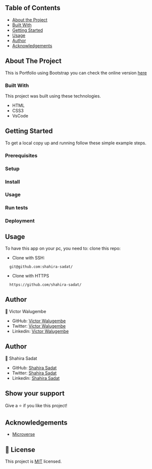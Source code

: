 <!-- TABLE OF CONTENTS -->
## Table of Contents

* [About the Project](#about-the-project)
* [Built With](#built-with)
* [Getting Started](Getting-Started)
* [Usage](#usage)
* [Author](#author)
* [Acknowledgements](#acknowledgements)

<!-- ABOUT THE PROJECT -->
## About The Project

This is Portfolio using Bootstrap you can check the online version [here](https://shahira-sadat.github.io/portfolio-bootstrap/)

### Built With
This project was built using these technologies.
* HTML
* CSS3
* VsCode


## Getting Started

To get a local copy up and running follow these simple example steps.

### Prerequisites

### Setup

### Install

### Usage

### Run tests

### Deployment

## Usage

To have this app on your pc, you need to:
clone this repo:
  - Clone with SSH:
  ```
    git@github.com:shahira-sadat/
  ```
  - Clone with HTTPS
  ```
    https://github.com/shahira-sadat/
  ```

<!-- CONTACT -->
## Author
👤 Victor Walugembe

- GitHub: [Victor Walugembe](https://github.com/victyr)
- Twitter: [Victor Walugembe](https://twitter.com/Vic_Tyr)
- Linkedin: [Victor Walugembe](https://www.linkedin.com/in/victor-walugembe-535a49234/)

## Author
👤 Shahira Sadat

- GitHub: [Shahira Sadat](https://github.com/shahira-sadat)
- Twitter: [Shahira Sadat](https://twitter.com/SadatShahira)
- Linkedin: [Shahira Sadat](https://www.linkedin.com/shahira-sadat-49b402199)


## Show your support

Give a :star: if you like this project!

<!-- ACKNOWLEDGEMENTS -->
## Acknowledgements
* [Microverse](https://www.microverse.org/)

## 📝 License

This project is [MIT](https://opensource.org/licenses/MIT) licensed.
